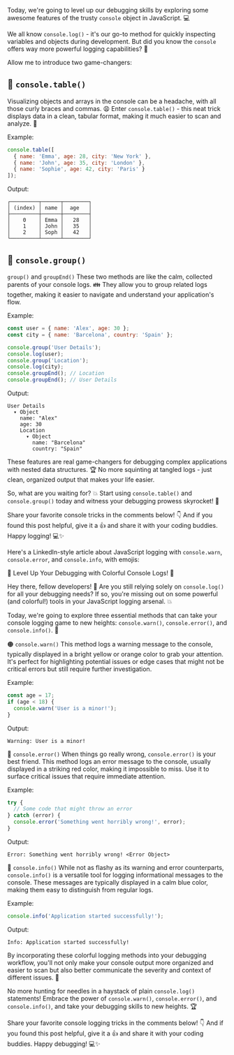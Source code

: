 Today, we're going to level up our debugging skills by exploring some awesome features of the trusty `console` object in JavaScript. 💻

We all know `console.log()` - it's our go-to method for quickly inspecting variables and objects during development. But did you know the `console` offers way more powerful logging capabilities? 🤯

Allow me to introduce two game-changers:

## 🌳 `console.table()`

Visualizing objects and arrays in the console can be a headache, with all those curly braces and commas. 😩 Enter `console.table()` - this neat trick displays data in a clean, tabular format, making it much easier to scan and analyze. 🔎

Example:

```js
console.table([
  { name: 'Emma', age: 28, city: 'New York' },
  { name: 'John', age: 35, city: 'London' },
  { name: 'Sophie', age: 42, city: 'Paris' }
]);
```

Output:
```
┌─────────┬──────┬────────┐
│ (index) │ name │  age   │
├─────────┼──────┼────────┤
│    0    │ Emma │   28   │
│    1    │ John │   35   │
│    2    │ Soph │   42   │
└─────────┴──────┴────────┘
```

## 🌲 `console.group()`

`group()` and `groupEnd()` These two methods are like the calm, collected parents of your console logs. 👪 They allow you to group related logs together, making it easier to navigate and understand your application's flow.

Example:

```js
const user = { name: 'Alex', age: 30 };
const city = { name: 'Barcelona', country: 'Spain' };

console.group('User Details');
console.log(user);
console.group('Location');
console.log(city);
console.groupEnd(); // Location
console.groupEnd(); // User Details
```

Output:
```
User Details
  ▾ Object
    name: "Alex"
    age: 30
    Location
      ▾ Object
        name: "Barcelona"
        country: "Spain"
```

These features are real game-changers for debugging complex applications with nested data structures. 🏆 No more squinting at tangled logs - just clean, organized output that makes your life easier.

So, what are you waiting for? 💥 Start using `console.table()` and `console.group()` today and witness your debugging prowess skyrocket! 🚀

Share your favorite console tricks in the comments below! 👇 And if you found this post helpful, give it a 👍 and share it with your coding buddies. Happy logging! 💻✨

Here's a LinkedIn-style article about JavaScript logging with `console.warn`, `console.error`, and `console.info`, with emojis:

📢 Level Up Your Debugging with Colorful Console Logs! 🌈

Hey there, fellow developers! 👋 Are you still relying solely on `console.log()` for all your debugging needs? If so, you're missing out on some powerful (and colorful!) tools in your JavaScript logging arsenal. 💥

Today, we're going to explore three essential methods that can take your console logging game to new heights: `console.warn()`, `console.error()`, and `console.info()`. 🚀

🟠 `console.warn()`
This method logs a warning message to the console, typically displayed in a bright yellow or orange color to grab your attention. It's perfect for highlighting potential issues or edge cases that might not be critical errors but still require further investigation.

Example:

```js
const age = 17;
if (age < 18) {
  console.warn('User is a minor!');
}
```

Output:
```
Warning: User is a minor!
```

🔴 `console.error()`
When things go really wrong, `console.error()` is your best friend. This method logs an error message to the console, usually displayed in a striking red color, making it impossible to miss. Use it to surface critical issues that require immediate attention.

Example:

```js
try {
  // Some code that might throw an error
} catch (error) {
  console.error('Something went horribly wrong!', error);
}
```

Output:
```
Error: Something went horribly wrong! <Error Object>
```

🔵 `console.info()`
While not as flashy as its warning and error counterparts, `console.info()` is a versatile tool for logging informational messages to the console. These messages are typically displayed in a calm blue color, making them easy to distinguish from regular logs.

Example:

```js
console.info('Application started successfully!');
```

Output:
```
Info: Application started successfully!
```

By incorporating these colorful logging methods into your debugging workflow, you'll not only make your console output more organized and easier to scan but also better communicate the severity and context of different issues. 🎨

No more hunting for needles in a haystack of plain `console.log()` statements! Embrace the power of `console.warn()`, `console.error()`, and `console.info()`, and take your debugging skills to new heights. 🏆

Share your favorite console logging tricks in the comments below! 👇 And if you found this post helpful, give it a 👍 and share it with your coding buddies. Happy debugging! 💻✨